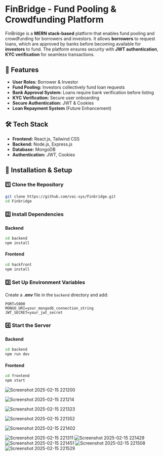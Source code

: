 # FinBridge - Fund Pooling & Crowdfunding Platform

FinBridge is a **MERN stack-based** platform that enables fund pooling and crowdfunding for borrowers and investors. It allows **borrowers** to request loans, which are approved by banks before becoming available for **investors** to fund. The platform ensures security with **JWT authentication**, **KYC verification** for seamless transactions.

## 🚀 Features
- **User Roles:** Borrower & Investor
- **Fund Pooling:** Investors collectively fund loan requests
- **Bank Approval System:** Loans require bank verification before listing
- **KYC Verification:** Secure user onboarding
- **Secure Authentication:** JWT & Cookies
- **Loan Repayment System** (Future Enhancement)

## 🛠️ Tech Stack
- **Frontend:** React.js, Tailwind CSS
- **Backend:** Node.js, Express.js
- **Database:** MongoDB
- **Authentication:** JWT, Cookies


## 📌 Installation & Setup

### 1️⃣ Clone the Repository
```sh
git clone https://github.com/vai-sys/Finbridge.git
cd Finbridge
```

### 2️⃣ Install Dependencies
#### Backend
```sh
cd backend
npm install
```
#### Frontend
```sh
cd hackfront
npm install
```

### 3️⃣ Set Up Environment Variables
Create a **.env** file in the `backend` directory and add:
```env
PORT=5000
MONGO_URI=your_mongodb_connection_string
JWT_SECRET=your_jwt_secret

```

### 4️⃣ Start the Server
#### Backend
```sh
cd backend
npm run dev
```
#### Frontend
```sh
cd frontend
npm start
```


![Screenshot 2025-02-15 221200](https://github.com/user-attachments/assets/ee9b31c4-7115-4aac-a859-ec3d2958481f)


![Screenshot 2025-02-15 221214](https://github.com/user-attachments/assets/8b522c2f-f2cc-4bd7-abb2-7a11890d9308)

![Screenshot 2025-02-15 221323](https://github.com/user-attachments/assets/4c8e662d-db04-45e9-bad4-84484c1a0abb)

![Screenshot 2025-02-15 221352](https://github.com/user-attachments/assets/df48e879-4b27-47b0-9bef-dbdea6141ffb)


![Screenshot 2025-02-15 221402](https://github.com/user-attachments/assets/1fe6ad08-87e3-4314-a95e-5a1b580a9742)

![Screenshot 2025-02-15 221311](https://github.com/user-attachments/assets/e240b195-f8d5-43e4-b256-9487448055cf)
![Screenshot 2025-02-15 221429](https://github.com/user-attachments/assets/e0c8026f-24fe-4e79-8c94-f256556063e7)
![Screenshot 2025-02-15 221451](https://github.com/user-attachments/assets/ed5e7de7-efc2-467d-89f7-02f309bde31c)
![Screenshot 2025-02-15 221508](https://github.com/user-attachments/assets/d6626579-27b7-4982-beff-f3247820b6b9)
![Screenshot 2025-02-15 221529](https://github.com/user-attachments/assets/6e87b170-fcb4-4bcf-b706-2744f7cb61c1)

